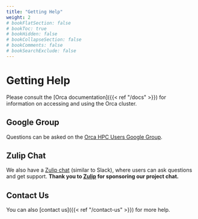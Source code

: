 ```yaml
---
title: "Getting Help"
weight: 2
# bookFlatSection: false
# bookToc: true
# bookHidden: false
# bookCollapseSection: false
# bookComments: false
# bookSearchExclude: false
---
```


# Getting Help

Please consult the [Orca documentation]({{< ref "/docs" >}}) for information on accessing and using the Orca cluster.

## Google Group

Questions can be asked on the [Orca HPC Users Google Group](https://groups.google.com/a/pdx.edu/forum/#!forum/Orca-HPC-Users-Group).

## Zulip Chat

We also have a [Zulip chat](https://orca.zulipchat.com/join/22lmb4v2horqxs57fqubvvl7/) (similar to Slack), where users can ask questions and get support.
**Thank you to [Zulip](https://zulip.com) for sponsoring our project chat.**

## Contact Us

You can also [contact us]({{< ref "/contact-us" >}}) for more help.

